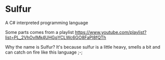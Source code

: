 # Sulfur
A C# interpreted programming language

Some parts comes from a playlist https://www.youtube.com/playlist?list=PL_2VhOvlMk4UHGqYCLWc6GO8FaPl8fQTh

Why the name is Sulfur?
It's because sulfur is a little heavy, smells a bit and can catch on fire
like this language ;-;
